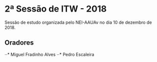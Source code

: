 # 2ª Sessão de ITW - 2018

Sessão de estudo organizada pelo NEI-AAUAv no dia 10 de dezembro de 2018.

## Oradores
⋅⋅* Miguel Fradinho Alves
⋅⋅* Pedro Escaleira
